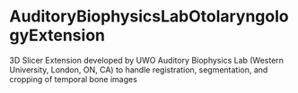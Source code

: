 # AuditoryBiophysicsLabOtolaryngologyExtension
3D Slicer Extension developed by UWO Auditory Biophysics Lab (Western University, London, ON, CA) to handle registration, segmentation, and cropping of temporal bone images  
